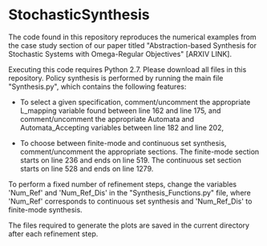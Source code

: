 # StochasticSynthesis

The code found in this repository reproduces the numerical examples from the case study section of our paper titled "Abstraction-based Synthesis for Stochastic Systems with Omega-Regular Objectives" [ARXIV LINK]. 

Executing this code requires Python 2.7. Please download all files in this repository. Policy synthesis is performed by running the main file "Synthesis.py", which contains the following features:

- To select a given specification, comment/uncomment the appropriate L_mapping variable found between line 162 and line 175, and comment/uncomment the appropriate Automata and Automata_Accepting variables between line 182 and line 202,

- To choose between finite-mode and continuous set synthesis, comment/uncomment the appropriate sections. The finite-mode section starts on line 236 and ends on line 519. The continuous set section starts on line 528 and ends on line 1279.


To perform a fixed number of refinement steps, change the variables 'Num_Ref' and 'Num_Ref_Dis' in the "Synthesis_Functions.py" file, where 'Num_Ref' corresponds to continuous set synthesis and 'Num_Ref_Dis' to finite-mode synthesis. 

The files required to generate the plots are saved in the current directory after each refinement step.


